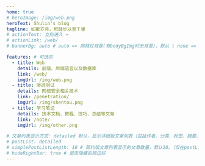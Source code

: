 ```yaml
---
home: true
# heroImage: /img/web.png
heroText: Shulin's blog
tagline: 如歌岁月，积跬步以至千里
# actionText: 立刻进入 →
# actionLink: /web/
# bannerBg: auto # auto => 网格纹背景(有bodyBgImg时无背景)，默认 | none => 无 | '大图地址' | background: 自定义背景样式       提示：如发现文本颜色不适应你的背景时可以到palette.styl修改$bannerTextColor变量

features: # 可选的
  - title: Web
    details: 前端、后端语言以及数据库
    link: /web/
    imgUrl: /img/web.png
  - title: 渗透测试
    details: 网络安全相关技术
    link: /penetration/
    imgUrl: /img/shentou.png
  - title: 学习笔记
    details: 技术文档、教程、技巧、总结等文章
    link: /note/
    imgUrl: /img/other.png

# 文章列表显示方式: detailed 默认，显示详细版文章列表（包括作者、分类、标签、摘要、分页等）| simple => 显示简约版文章列表（仅标题和日期）| none 不显示文章列表
# postList: detailed
# simplePostListLength: 10 # 简约版文章列表显示的文章数量，默认10。（仅在postList设置为simple时生效）
# hideRightBar: true # 是否隐藏右侧边栏
---
```


